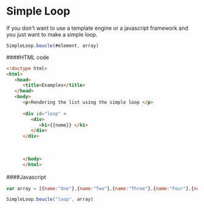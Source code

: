 
# Simple Loop
 
If you don't want to use a template engine or a javascript framework and you just want to make a simple loop.

 

```javascript
SimpleLoop.boucle(#element, array)
```

####HTML code

```html
<!doctype html>
<html>
   <head>
      <title>Examples</title>
   </head>
   <body>
      <p>Rendering the list using the simple loop </p>
	  
      <div id="loop" >
         <div>
            <h1>{{name}} </h1>
         </div>
      </div>
	  
	  
     
      </body>
      </html>
```
 


####Javascript　

```javascript
var array = [{name:"One"},{name:"Two"},{name:"Three"},{name:"Four"},{name:"Fiv"},{name:"six"}];

SimpleLoop.boucle("loop", array)
```


